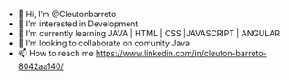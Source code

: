 - 👋 Hi, I’m @Cleutonbarreto
- 👀 I’m interested in Development
- 🌱 I’m currently learning JAVA | HTML | CSS |JAVASCRIPT | ANGULAR
- 💞️ I’m looking to collaborate on comunity Java
- 📫 How to reach me https://www.linkedin.com/in/cleuton-barreto-8042aa140/


